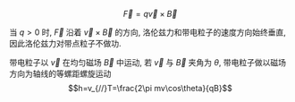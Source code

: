 $$\vec F=q\vec v\times \vec B$$

当 $q>0$ 时, $\vec F$ 沿着 $\vec v\times \vec B$ 的方向, 洛伦兹力和带电粒子的速度方向始终垂直, 因此洛伦兹力对带点粒子不做功. 

带电粒子以 $\vec v$ 在均匀磁场 $\vec B$ 中运动, 若 $\vec v$ 与 $\vec B$ 夹角为 $\theta$, 带电粒子做以磁场方向为轴线的等螺距螺旋运动 $$h=v_{//}T=\frac{2\pi mv\cos\theta}{qB}$$
